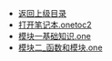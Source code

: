 - [返回上级目录](../)
- [打开笔记本.onetoc2](计算机/计算机语言/Python/Python基础/Python基础/打开笔记本.onetoc2)
- [模块一基础知识.one](计算机/计算机语言/Python/Python基础/Python基础/模块一基础知识.one)
- [模块二_函数和模块.one](计算机/计算机语言/Python/Python基础/Python基础/模块二_函数和模块.one)